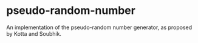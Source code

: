# pseudo-random-number
An implementation of the pseudo-random number generator, as proposed by Kotta and Soubhik. 
